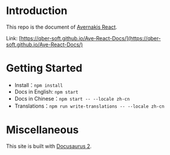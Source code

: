 # Introduction

This repo is the document of [Avernakis React](https://github.com/qber-soft/Ave-React).

Link: [https://qber-soft.github.io/Ave-React-Docs/](https://qber-soft.github.io/Ave-React-Docs/)

# Getting Started

-   Install：`npm install`
-   Docs in English: `npm start`
-   Docs in Chinese：`npm start -- --locale zh-cn`
-   Translations：`npm run write-translations -- --locale zh-cn`

# Miscellaneous

This site is built with [Docusaurus 2](https://docusaurus.io/).
